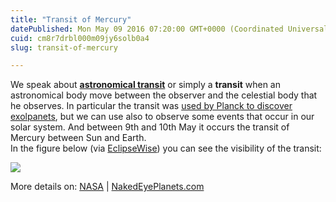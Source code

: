 ```yaml
---
title: "Transit of Mercury"
datePublished: Mon May 09 2016 07:20:00 GMT+0000 (Coordinated Universal Time)
cuid: cm8r7drbl000m09jy6solb0a4
slug: transit-of-mercury

---
```



We speak about [**astronomical transit**](https://en.wikipedia.org/wiki/Transit_%28astronomy%29) or simply a **transit** when an astronomical body move between the observer and the celestial body that he observes. In particular the transit was [used by Planck to discover exolpanets](http://docmadhattan.fieldofscience.com/2014/04/simulate-transit-of-extrasolar-planets.html), but we can use also to observe some events that occur in our solar system. And between 9th and 10th May it occurs the transit of Mercury between Sun and Earth.  
In the figure below (via [EclipseWise](http://eclipsewise.com/oh/tm2016.html)) you can see the visibility of the transit:

![](https://cdn.hashnode.com/res/hashnode/image/upload/v1743070853400/aee76735-6e83-4a33-ab65-e7cecd3b7808.gif)

More details on: [NASA](http://eclipse.gsfc.nasa.gov/transit/catalog/MercuryCatalog.html) | [NakedEyePlanets.com](http://www.nakedeyeplanets.com/mercury-transit-2016.htm)